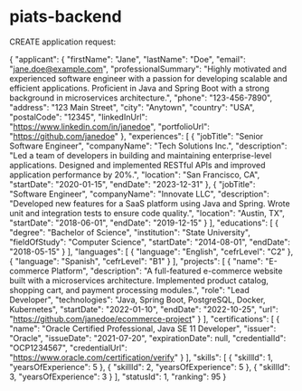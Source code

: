 # piats-backend


CREATE application request:

{
  "applicant": {
    "firstName": "Jane",
    "lastName": "Doe",
    "email": "jane.doe@example.com",
    "professionalSummary": "Highly motivated and experienced software engineer with a passion for developing scalable and efficient applications. Proficient in Java and Spring Boot with a strong background in microservices architecture.",
    "phone": "123-456-7890",
    "address": "123 Main Street",
    "city": "Anytown",
    "country": "USA",
    "postalCode": "12345",
    "linkedInUrl": "https://www.linkedin.com/in/janedoe",
    "portfolioUrl": "https://github.com/janedoe"
  },
  "experiences": [
    {
      "jobTitle": "Senior Software Engineer",
      "companyName": "Tech Solutions Inc.",
      "description": "Led a team of developers in building and maintaining enterprise-level applications. Designed and implemented RESTful APIs and improved application performance by 20%.",
      "location": "San Francisco, CA",
      "startDate": "2020-01-15",
      "endDate": "2023-12-31"
    },
    {
      "jobTitle": "Software Engineer",
      "companyName": "Innovate LLC",
      "description": "Developed new features for a SaaS platform using Java and Spring. Wrote unit and integration tests to ensure code quality.",
      "location": "Austin, TX",
      "startDate": "2018-06-01",
      "endDate": "2019-12-15"
    }
  ],
  "educations": [
    {
      "degree": "Bachelor of Science",
      "institution": "State University",
      "fieldOfStudy": "Computer Science",
      "startDate": "2014-08-01",
      "endDate": "2018-05-15"
    }
  ],
  "languages": [
    {
      "language": "English",
      "cefrLevel": "C2"
    },
    {
      "language": "Spanish",
      "cefrLevel": "B1"
    }
  ],
  "projects": [
    {
      "name": "E-commerce Platform",
      "description": "A full-featured e-commerce website built with a microservices architecture. Implemented product catalog, shopping cart, and payment processing modules.",
      "role": "Lead Developer",
      "technologies": "Java, Spring Boot, PostgreSQL, Docker, Kubernetes",
      "startDate": "2022-01-10",
      "endDate": "2022-10-25",
      "url": "https://github.com/janedoe/ecommerce-project"
    }
  ],
  "certifications": [
    {
      "name": "Oracle Certified Professional, Java SE 11 Developer",
      "issuer": "Oracle",
      "issueDate": "2021-07-20",
      "expirationDate": null,
      "credentialId": "OCP1234567",
      "credentialUrl": "https://www.oracle.com/certification/verify"
    }
  ],
  "skills": [
    {
      "skillId": 1,
      "yearsOfExperience": 5
    },
    {
      "skillId": 2,
      "yearsOfExperience": 5
    },
    {
      "skillId": 3,
      "yearsOfExperience": 3
    }
  ],
  "statusId": 1,
  "ranking": 95
}

